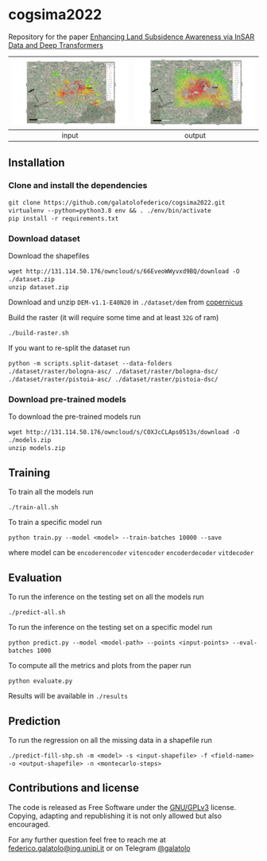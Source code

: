 # cogsima2022

Repository for the paper [Enhancing Land Subsidence Awareness via InSAR Data and Deep Transformers]()

![input](./README.md.d/input.jpg) | ![output](./README.md.d/output.jpg)
|:---:|:---:|
| input | output |

## Installation

### Clone and install the dependencies

```
git clone https://github.com/galatolofederico/cogsima2022.git
virtualenv --python=python3.8 env && . ./env/bin/activate
pip install -r requirements.txt
```

### Download dataset  

Download the shapefiles
```
wget http://131.114.50.176/owncloud/s/66EveoWWyvxd9BQ/download -O ./dataset.zip
unzip dataset.zip
```

Download and unzip `DEM-v1.1-E40N20` in `./dataset/dem` from [copernicus](https://land.copernicus.eu/imagery-in-situ/eu-dem/eu-dem-v1.1?tab=download)

Build the raster (it will require some time and at least `32G` of ram)
```
./build-raster.sh
```

If you want to re-split the dataset run
```
python -m scripts.split-dataset --data-folders ./dataset/raster/bologna-asc/ ./dataset/raster/bologna-dsc/ ./dataset/raster/pistoia-asc/ ./dataset/raster/pistoia-dsc/
```

### Download pre-trained models

To download the pre-trained models run

```
wget http://131.114.50.176/owncloud/s/C0XJcCLAps0513s/download -O ./models.zip
unzip models.zip
```

## Training

To train all the models run

```
./train-all.sh
```

To train a specific model run

```
python train.py --model <model> --train-batches 10000 --save
```

where model can be `encoderencoder` `vitencoder` `encoderdecoder` `vitdecoder`

## Evaluation

To run the inference on the testing set on all the models run

```
./predict-all.sh
```

To run the inference on the testing set on a specific model run

```
python predict.py --model <model-path> --points <input-points> --eval-batches 1000
```

To compute all the metrics and plots from the paper run

```
python evaluate.py
```

Results will be available in `./results`

## Prediction

To run the regression on all the missing data in a shapefile run
```
./predict-fill-shp.sh -m <model> -s <input-shapefile> -f <field-name> -o <output-shapefile> -n <montecarlo-steps>
```

## Contributions and license

The code is released as Free Software under the [GNU/GPLv3](https://choosealicense.com/licenses/gpl-3.0/) license. Copying, adapting and republishing it is not only allowed but also encouraged. 

For any further question feel free to reach me at  [federico.galatolo@ing.unipi.it](mailto:federico.galatolo@ing.unipi.it) or on Telegram  [@galatolo](https://t.me/galatolo)